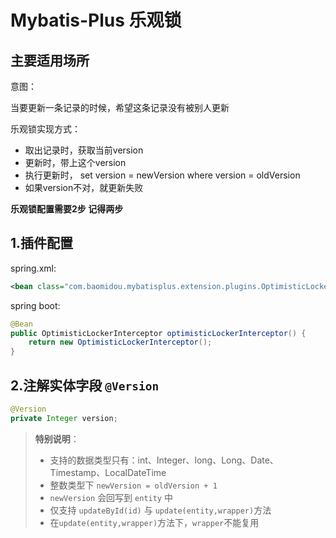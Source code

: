 # Mybatis-Plus 乐观锁



## 主要适用场所

意图：

当要更新一条记录的时候，希望这条记录没有被别人更新

乐观锁实现方式：

- 取出记录时，获取当前version
- 更新时，带上这个version
- 执行更新时， set version = newVersion where version = oldVersion
- 如果version不对，就更新失败

**乐观锁配置需要2步 记得两步**



## 1.插件配置

spring.xml:

```xml
<bean class="com.baomidou.mybatisplus.extension.plugins.OptimisticLockerInterceptor"/>
```

spring boot:

```java
@Bean
public OptimisticLockerInterceptor optimisticLockerInterceptor() {
    return new OptimisticLockerInterceptor();
}
```



## 2.注解实体字段 `@Version` 

```java
@Version
private Integer version;
```

> **特别说明**：
>
> - 支持的数据类型只有：int、Integer、long、Long、Date、Timestamp、LocalDateTime
> - 整数类型下 `newVersion = oldVersion + 1`
> - `newVersion` 会回写到 `entity` 中
> - 仅支持 `updateById(id)` 与 `update(entity,wrapper)`方法
> - 在`update(entity,wrapper)`方法下，`wrapper`不能复用







































